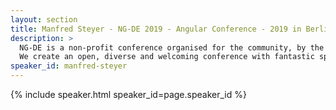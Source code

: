 ```yaml
---
layout: section
title: Manfred Steyer - NG-DE 2019 - Angular Conference - 2019 in Berlin
description: >
  NG-DE is a non-profit conference organised for the community, by the community.
  We create an open, diverse and welcoming conference with fantastic speakers and a warm and friendly environment. 
speaker_id: manfred-steyer
---
```


{% include speaker.html speaker_id=page.speaker_id %}
